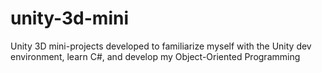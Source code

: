 # unity-3d-mini
Unity 3D mini-projects developed to familiarize myself with the Unity dev environment, learn C#, and develop my Object-Oriented Programming
